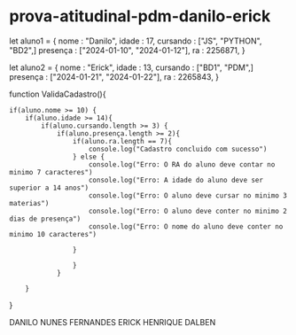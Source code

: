 # prova-atitudinal-pdm-danilo-erick

let aluno1 = {
    nome : "Danilo",
    idade : 17,
    cursando : ["JS", "PYTHON", "BD2",]
    presença : ["2024-01-10", "2024-01-12"],
    ra : 2256871,
}

let aluno2 = {
    nome : "Erick",
    idade : 13,
    cursando : ["BD1", "PDM",]
    presença : ["2024-01-21", "2024-01-22"],
    ra : 2265843,
}

function ValidaCadastro(){
    
    if(aluno.nome >= 10) {
        if(aluno.idade >= 14){
            if(aluno.cursando.length >= 3) {
                if(aluno.presença.length >= 2){
                    if(aluno.ra.length == 7){
                        console.log("Cadastro concluido com sucesso")
                    } else {
                        console.log("Erro: O RA do aluno deve contar no minimo 7 caracteres")
                        console.log("Erro: A idade do aluno deve ser superior a 14 anos")
                        console.log("Erro: O aluno deve cursar no minimo 3 materias")
                        console.log("Erro: O aluno deve conter no minimo 2 dias de presença")
                        console.log("Erro: O nome do aluno deve conter no minimo 10 caracteres")

                    }

                    }
                }
    
        }
}

DANILO NUNES FERNANDES
ERICK HENRIQUE DALBEN
